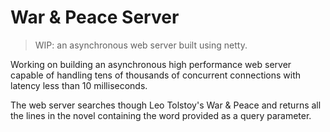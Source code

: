 # War & Peace Server
>WIP: an asynchronous web server built using netty. 

Working on building an asynchronous high performance web server capable of handling tens of thousands of 
concurrent connections with latency less than 10 milliseconds. 


The web server searches though Leo Tolstoy's War & Peace and returns all the lines in the novel containing the 
word provided as a query parameter. 
